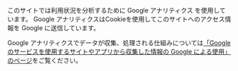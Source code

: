 このサイトでは利用状況を分析するために Google アナリティクス を使用しています。 Google アナリティクスはCookieを使用してこのサイトへのアクセス情報を Google に送信しています。

Google アナリティクスでデータが収集、処理される仕組みについては[「Google のサービスを使用するサイトやアプリから収集した情報の Google による使用」のページ](https://policies.google.com/technologies/partner-sites)をご覧ください。
